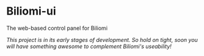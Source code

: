 # Biliomi-ui
The web-based control panel for Biliomi

*This project is in its early stages of development. So hold on tight, soon you will have something awesome to complement Biliomi's useability!*